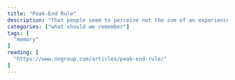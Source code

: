 ```yaml
---
title: "Peak-End Rule"
description: "That people seem to perceive not the sum of an experience but the average of how it was at its peak (e.g., pleasant or unpleasant) and how it ended."
categories: ["what should we remember"]
tags: [
  "memory"
]
reading: [
  "https://www.nngroup.com/articles/peak-end-rule/"
]
---
```


